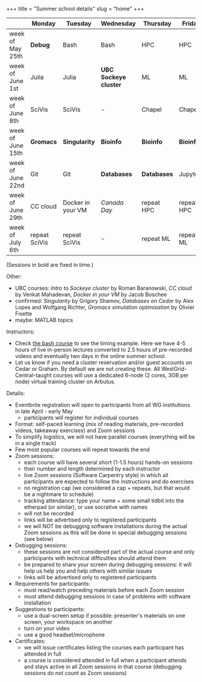 +++
title = "Summer school details"
slug = "home"
+++

| | Monday | Tuesday | Wednesday | Thursday | Friday |
| -- | -- | -- | -- | -- | -- |
week of May 25th | **Debug** | Bash | Bash | HPC | HPC |
week of June 1st | Julia | Julia | **UBC Sockeye cluster** | ML | ML |
week of June 8th | SciVis | SciVis | - | Chapel | Chapel |
week of June 15th | **Gromacs** | **Singularity** | **Bioinfo** | **Bioinfo** | **Bioinfo** |
week of June 22nd | Git | Git | **Databases** | **Databases** | Jupyter? |
week of June 29th | CC cloud | Docker in your VM | *Canada Day* | repeat HPC | repeat HPC |
week of July 6th | repeat SciVis | repeat SciVis | - | repeat ML | repeat ML |

(Sessions in bold are fixed in time.)

<!-- - [Bash Scripting and Tools]() -->
<!-- - [Introduction to HPC](../hpc-menu) -->
<!-- - [Scientific visualization](../vis-menu) -->
<!-- - [Parallel programming in Chapel](../chapel-menu) -->
<!-- - [Programming in Julia](../julia) -->
<!-- - [Introduction to PyTorch](../ml) -->
<!-- - [Version control with Git](../git) -->
<!-- - [Introduction to Project Jupyter](../jupyter) -->

Other:
- UBC courses: *Intro to Sockeye cluster* by Roman Baranowski, *CC cloud* by Venkat Mahadevan,
  *Docker in your VM* by Jacob Boschee
- confirmed: *Singularity* by Grigory Shamov, *Databases on Cedar* by Alex Lopes and Wolfgang Richter,
  *Gromacs simulation optimisation* by Olivier Fisette
- maybe: MATLAB topics

Instructors:
- Check [the bash course](../bash-menu) to see the timing example. Here we have 4-5 hours of live
  in-person lectures converted to 2.5 hours of pre-recorded videos and eventually two days in the online
  summer school.
- Let us know if you need a cluster reservation and/or guest accounts on Cedar or Graham. By default we
  are not creating these. All WestGrid-Central-taught courses will use a dedicated 6-node (2 cores, 3GB
  per node) virtual training cluster on Arbutus.

Details:
- Eventbrite registration will open to participants from all WG institutions in late April - early May
  - participants will register for individual courses
- Format: self-paced learning (mix of reading materials, pre-recorded videos, takeaway exercises) and Zoom sessions
- To simplify logistics, we will not have parallel courses (everything will be in a single track)
- Few most popular courses will repeat towards the end
- Zoom sessions:
  - each course will have several short (1-1.5 hours) hands-on sessions
  - their number and length determined by each instructor
  - live Zoom sessions (Software Carpentry style) in which all participants are expected to follow the
    instructions and do exercises
  - no registration cap (we considered a cap + repeats, but that would be a nightmare to schedule)
  - tracking attendance: type your name + some small tidbit into the etherpad (or similar), or use
    socrative with names
  <!-- participants can instead register for repeats of the most popular courses -->
  <!-- - if a participant does not cancel at least 48 hours in advance and does not attend a session in full, -->
  <!--   they will forfeit any further online hands-on sessions in this school, with exceptions for the current -->
  <!--   circumstances and network/hardware failures (in these cases have to let us know via email - see email -->
  <!--   wording from Marie from Mar-30) -->
  - will not be recorded
  - links will be advertised only to registered participants
  - we will NOT be debugging software installations during the actual Zoom sessions as this will be done
    in special debugging sessions (see below)
- Debugging sessions:
  - these sessions are not considered part of the actual course and only participants with technical
    difficulties should attend them
  - be prepared to share your screen during debugging sessions: it will help us help you and help others
    with similar issues
  - links will be advertised only to registered participants
- Requirements for participants:
  - must read/watch preceding materials before each Zoom session
  - must attend debugging sessions in case of problems with software installation
- Suggestions to participants:
  - use a dual-screen setup if possible: presenter's materials on one screen, your workspace on another
  - turn on your video
  - use a good headset/microphone
- Certificates:
  - we will issue certificates listing the courses each participant has attended in full
  - a course is considered attended in full when a participant attends and stays active in all Zoom
    sessions in that course (debugging sessions do not count as Zoom sessions)
<!--   - perhaps get in touch with Phil Richardson (he gave them out last year) -->

<!-- Site courses: -->
<!-- - 'Gromacs and NAMD code optimization' by Olivier Fisette -->
<!-- - 'Intro to Sockeye cluster' by Roman Baranowski -->
<!-- - 'CC cloud' by Venkat Mahadevan -->
<!-- - 'Docker in your VM' by Jacob Boschee -->
<!-- - 'Introduction to databases on Cedar' by Wolfgang Richter -->
<!-- - 'Software Installation' by Ali Kerrache -->
<!-- - 'Virtual Machines in CC cloud' by Grigory Shamov -->
<!-- - 'Singularity' by Grigory Shamov -->

<!-- Third-party courses: -->
<!-- - GPU-related by NVIDIA -->
<!-- - Amazon's Cloud -->
<!-- - Bioinformatics session by Phillip Richmond, Matthew Douglas, Brian McConeghy -->
<!-- - 'MATLAB Parallel Computing', tentatively by Sam Marshalik -->
<!-- - 'Practical Applications of Deep Learning with MATLAB', tentatively by Reece Teramoto -->
<!-- - 'Jupyter Notebooks' by Ian Allison -->
